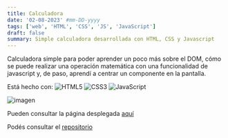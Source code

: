 ```yaml
---
title: Calculadora
date: '02-08-2023' #mm-DD-yyyy
tags: ['web', 'HTML', 'CSS', 'JS', 'JavaScript']
draft: false
summary: Simple calculadora desarrollada con HTML, CSS y Javascript
---
```


Calculadora simple para poder aprender un poco más sobre el DOM, cómo se puede realizar una operación matemática con una funcionalidad de javascript y, de paso, aprendí a centrar un componente en la pantalla.

Está hecho con:
![HTML5](https://img.shields.io/badge/html5-%23E34F26.svg?style=for-the-badge&logo=html5&logoColor=white)
![CSS3](https://img.shields.io/badge/css3-%231572B6.svg?style=for-the-badge&logo=css3&logoColor=white)
![JavaScript](https://img.shields.io/badge/javascript-%23323330.svg?style=for-the-badge&logo=javascript&logoColor=%23F7DF1E)

![imagen](/static/gallery/laboratory/calculator.webp)

Pueden consultar la página desplegada [aquí](https://calculator-iiencinella.vercel.app/)

Podés consultar el [repositorio](https://github.com/iiencinella/calculator)
